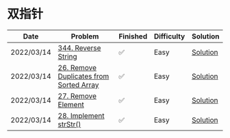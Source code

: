 # 双指针
| Date       | Problem                                                                                                       | Finished | Difficulty | Solution                                              |
|------------|---------------------------------------------------------------------------------------------------------------|----------|------------|-------------------------------------------------------|
| 2022/03/14 | [344. Reverse String](https://leetcode.com/problems/reverse-string/)                                          | ✅        | Easy       | [Solution](./src/doublePointor/ReverseString.java)    |
| 2022/03/14 | [26. Remove Duplicates from Sorted Array](https://leetcode.com/problems/remove-duplicates-from-sorted-array/) | ✅        | Easy       | [Solution](./src/doublePointor/RemoveDuplicates.java) |
| 2022/03/14 | [27. Remove Element](https://leetcode.com/problems/remove-element/)                                           | ✅        | Easy       | [Solution](./src/doublePointor/RemoveElement.java)    |
| 2022/03/14 | [28. Implement strStr()](https://leetcode.com/problems/implement-strstr/)                                     | ✅        | Easy       | [Solution](./src/doublePointor/StrStrc.java)          |
